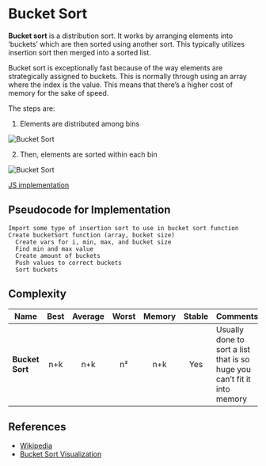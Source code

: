 # Bucket Sort

**Bucket sort** is a distribution sort. It works by arranging elements 
into ‘buckets’ which are then sorted using another sort. This typically 
utilizes insertion sort then merged into a sorted list.

Bucket sort is exceptionally fast because of the way elements are 
strategically assigned to buckets. This is normally through using an 
array where the index is the value. This means that there’s a higher cost 
of memory for the sake of speed.

The steps are:

1. Elements are distributed among bins

![Bucket Sort](https://upload.wikimedia.org/wikipedia/commons/thumb/6/61/Bucket_sort_1.svg/311px-Bucket_sort_1.svg.png)

2. Then, elements are sorted within each bin

![Bucket Sort](https://upload.wikimedia.org/wikipedia/commons/thumb/e/e3/Bucket_sort_2.svg/311px-Bucket_sort_2.svg.png)


[JS implementation](BucketSort.js)

## Pseudocode for Implementation

```text
Import some type of insertion sort to use in bucket sort function
Create bucketSort function (array, bucket size)
  Create vars for i, min, max, and bucket size
  Find min and max value
  Create amount of buckets
  Push values to correct buckets 
  Sort buckets
```
## Complexity

| Name                  | Best            | Average             | Worst               | Memory    | Stable    | Comments  |
| --------------------- | :-------------: | :-----------------: | :-----------------: | :-------: | :-------: | :-------- |
| **Bucket Sort**        | n+k   | n+k       | n²       | n+k    | Yes        |  Usually done to sort a list that is so huge you can’t fit it into memory |

## References

- [Wikipedia](https://en.wikipedia.org/wiki/Bucket_sort)
- [Bucket Sort Visualization](https://www.cs.usfca.edu/~galles/visualization/BucketSort.html)